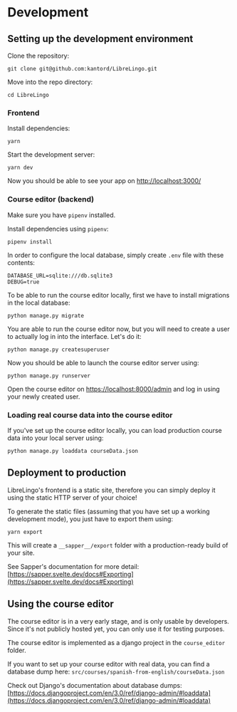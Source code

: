 # Development

## Setting up the development environment

Clone the repository:

```
git clone git@github.com:kantord/LibreLingo.git
```

Move into the repo directory:

```
cd LibreLingo
```

### Frontend

Install dependencies:

```
yarn
```

Start the development server:

```
yarn dev
```

Now you should be able to see your app on [http://localhost:3000/](http://localhost:3000/)

### Course editor (backend)

Make sure you have `pipenv` installed.

Install dependencies using `pipenv`:

```
pipenv install
```

In order to configure the local database, simply create `.env` file with these contents:

```
DATABASE_URL=sqlite:///db.sqlite3
DEBUG=true
```

To be able to run the course editor locally, first we have to install migrations in the local database:

```
python manage.py migrate
```

You are able to run the course editor now, but you will need to create a user to actually log in into the interface. Let's do it:

```
python manage.py createsuperuser
```

Now you should be able to launch the course editor server using:

```
python manage.py runserver
```

Open the course editor on [https://localhost:8000/admin](https://localhost:8000/admin) and log in using your newly created user.

### Loading real course data into the course editor

If you've set up the course editor locally, you can load production course data into your local server using:

```
python manage.py loaddata courseData.json
```

## Deployment to production

LibreLingo's frontend is a static site, therefore you can simply deploy it using the static HTTP server of your choice!

To generate the static files (assuming that you have set up a working development mode), you just have to export them using:

```
yarn export
```

This will create a `__sapper__/export` folder with a production-ready build of your site.

See Sapper's documentation for more detail: [https://sapper.svelte.dev/docs#Exporting](https://sapper.svelte.dev/docs#Exporting)


## Using the course editor

The course editor is in a very early stage, and is only usable by developers. Since it's not publicly hosted yet, you can only use it for testing purposes.

The course editor is implemented as a django project in the `course_editor` folder.

If you want to set up your course editor with real data, you can find a database dump here: `src/courses/spanish-from-english/courseData.json`

Check out Django's documentation about database dumps: [https://docs.djangoproject.com/en/3.0/ref/django-admin/#loaddata](https://docs.djangoproject.com/en/3.0/ref/django-admin/#loaddata)



